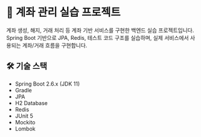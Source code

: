 # 👤 계좌 관리 실습 프로젝트

계좌 생성, 해지, 거래 처리 등 계좌 기반 서비스를 구현한 백엔드 실습 프로젝트입니다.  
Spring Boot 기반으로 JPA, Redis, 테스트 코드 구조를 실습하며, 실제 서비스에서 사용되는 계좌/거래 흐름을 구현합니다.

## 🛠 기술 스택

- Spring Boot 2.6.x (JDK 11)  
- Gradle  
- JPA  
- H2 Database  
- Redis  
- JUnit 5  
- Mockito  
- Lombok
